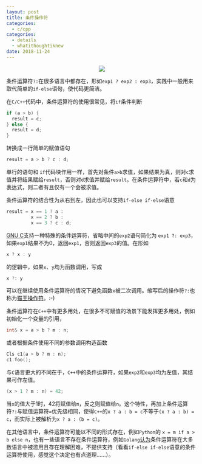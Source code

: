 ```yaml
---
layout: post
title: 条件操作符
categories: 
  - c/cpp
categories:
  - details
  - whatithoughtiknew
date: 2018-11-24
---
```

<div style="text-align:center"><img src ="https://datev.pl/wp-content/uploads/2017/11/question-mark-2123969_1920-300x181.jpg" /></div>

条件运算符`?:`在很多语言中都存在，形如`exp1 ? exp2 : exp3`，实践中一般用来取代简单的`if-else`语句，使代码更简洁。

在`C/C++`代码中，条件运算符的使用很常见，将`if`条件判断

```c
if (a > b) {
  result = c;
} else {
  result = d;
}
```

转换成一行简单的赋值语句

```c
result = a > b ? c : d;
```

单行的语句和 `if`代码块作用一样，首先对条件`a>b`求值，如果结果为真，则对`c`求值并将结果赋给`result`，否则对`d`求值并赋给`result`。在条件运算符中，若`c`和`d`为表达式，则二者有且仅有一个会被求值。

条件运算符的结合性为从右到左，因此也可以支持`if-else if-else`语意

```c
result = x == 1 ? a :
         x == 2 ? b :
         x == 3 ? c : d;
```

[GNU C](https://gcc.gnu.org/onlinedocs/gcc/Conditionals.html#Conditionals)支持一种特殊的条件运算符，省略中间的`exp2`语句简化为
`exp1 ?: exp3`，如果`exp1`结果不为0，返回`exp1`，否则返回`exp3`的值。在形如

```c
x ? x : y
```

的逻辑中，如果`x`、`y`均为函数调用，写成

```c
x ?: y
```

可以在继续使用条件运算符的情况下避免函数`x`被二次调用。缩写后的操作符`?:`也称为[猫王操作符](https://en.wikipedia.org/wiki/Elvis_operator)。:-)

条件运算符在`C++`中有更多用处，在很多不可赋值的场景下能发挥更多用处，例如初始化一个变量的引用，

```cpp
int& x = a > b ? m : n;
```

或者根据条件使用不同的参数调用构造函数

```cpp
Cls c1(a > b ? m : n);
c1.foo();
```

与`C`语言更大的不同在于，`C++`中的条件运算符，如果`exp2`和`exp3`均为左值，其结果可作左值。

```cpp
(x > 1 ? m : n) = 42;
```

当`x`的值大于1时，42将赋值给`m`，反之则赋值给`n`。这个特性，再加上条件运算符`?:`与赋值运算符`=`优先级相同，使得`C++`的`x ? a : b = c`不等于`(x ? a : b) = c`，而实际上被解析为`x ? a : (b = c)`。

在其他语言中，条件运算符可能以不同的形式存在，例如`Python`的 `x = m if a > b else n`，也有一些语言不存在条件运算符，例如`Golang`[认为](https://golang.org/doc/faq#Does_Go_have_a_ternary_form)条件运算符在大多数语言中被滥用且存在理解困难，不提供支持（看看`if-else if-else`语意的条件运算符使用，感觉这个决定也有点道理......）。